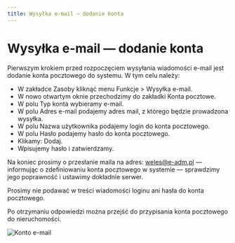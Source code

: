 ```yaml
---
title: Wysyłka e-mail — dodanie konta
---
```

# Wysyłka e-mail — dodanie konta

Pierwszym krokiem przed rozpoczęciem wysyłania wiadomości e-mail jest dodanie konta pocztowego do systemu. W tym celu należy:

- W zakładce Zasoby kliknąć menu Funkcje > Wysyłka e-mail.
- W nowo otwartym oknie przechodzimy do zakładki Konta pocztowe.
- W polu Typ konta wybieramy e-mail.
- W polu Adres e-mail podajemy adres mail, z którego będzie prowadzona wysyłka.
- W polu Nazwa użytkownika podajemy login do konta pocztowego.
- W polu Hasło podajemy hasło do konta pocztowego.
- Klikamy: Dodaj.
- Wpisujemy hasło i zatwierdzamy.

 Na koniec prosimy o przesłanie maila na adres: weles@e-adm.pl — informując o zdefiniowaniu konta pocztowego w systemie — sprawdzimy jego poprawność i ustawimy dokładnie serwer.

Prosimy nie podawać w treści wiadomości loginu ani hasła do konta pocztowego.

Po otrzymaniu odpowiedzi można przejść do przypisania konta pocztowego do nieruchomości.

![Konto e-mail](kontoemail.gif)